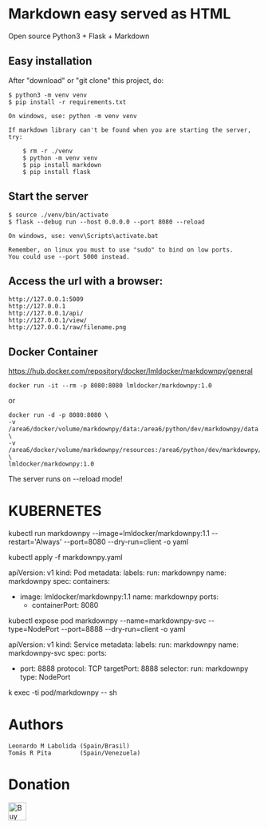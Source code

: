 # Markdown easy served as HTML

 Open source
 Python3 + Flask + Markdown

## Easy installation

After "download" or "git clone" this project, do:


    $ python3 -m venv venv
    $ pip install -r requirements.txt

    On windows, use: python -m venv venv

    If markdown library can't be found when you are starting the server, try:

        $ rm -r ./venv
        $ python -m venv venv
        $ pip install markdown
        $ pip install flask

## Start the server

    $ source ./venv/bin/activate
    $ flask --debug run --host 0.0.0.0 --port 8080 --reload

    On windows, use: venv\Scripts\activate.bat

    Remember, on linux you must to use "sudo" to bind on low ports. 
    You could use --port 5000 instead.

## Access the url with a browser:

    http://127.0.0.1:5009
    http://127.0.0.1
    http://127.0.0.1/api/
    http://127.0.0.1/view/
    http://127.0.0.1/raw/filename.png

## Docker Container

 https://hub.docker.com/repository/docker/lmldocker/markdownpy/general

    docker run -it --rm -p 8080:8080 lmldocker/markdownpy:1.0

 or

    docker run -d -p 8080:8080 \
    -v /area6/docker/volume/markdownpy/data:/area6/python/dev/markdownpy/data \
    -v /area6/docker/volume/markdownpy/resources:/area6/python/dev/markdownpy/resources \
    lmldocker/markdownpy:1.0

 The server runs on --reload mode!


# KUBERNETES

kubectl run markdownpy  --image=lmldocker/markdownpy:1.1  --restart='Always' --port=8080  --dry-run=client -o yaml

kubectl apply -f markdownpy.yaml  

apiVersion: v1
kind: Pod
metadata:
  labels:
    run: markdownpy
  name: markdownpy
spec:
  containers:
  - image: lmldocker/markdownpy:1.1
    name: markdownpy
    ports:
    - containerPort: 8080



kubectl expose pod markdownpy --name=markdownpy-svc --type=NodePort  --port=8888     --dry-run=client -o yaml

apiVersion: v1
kind: Service
metadata:
  labels:
    run: markdownpy
  name: markdownpy-svc
spec:
  ports:
  - port: 8888
    protocol: TCP
    targetPort: 8888
  selector:
    run: markdownpy
  type: NodePort




k exec -ti pod/markdownpy -- sh





# Authors

    Leonardo M Labolida (Spain/Brasil)
    Tomás R Pita        (Spain/Venezuela)

# Donation

<a href='https://ko-fi.com/V7V0LUYPW' target='_blank'><img height='36' style='border:0px;height:36px;' src='https://storage.ko-fi.com/cdn/kofi2.png?v=3' border='0' alt='Buy Me a Coffee at ko-fi.com' /></a>
